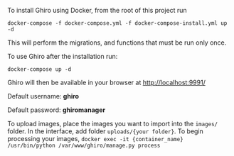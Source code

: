 To install Ghiro using Docker, from the root of this project run

```
docker-compose -f docker-compose.yml -f docker-compose-install.yml up -d
```

This will perform the migrations, and functions that must be run only once.

To use Ghiro after the installation run:

```
docker-compose up -d
```

Ghiro will then be available in your browser at [http://localhost:9991/](http://localhost:9991/)

Default username: **ghiro**

Default password: **ghiromanager**

To upload images, place the images you want to import into the `images/` folder. In the interface, add folder `uploads/{your folder}`. To begin processing your images, `docker exec -it {container_name} /usr/bin/python /var/www/ghiro/manage.py process`